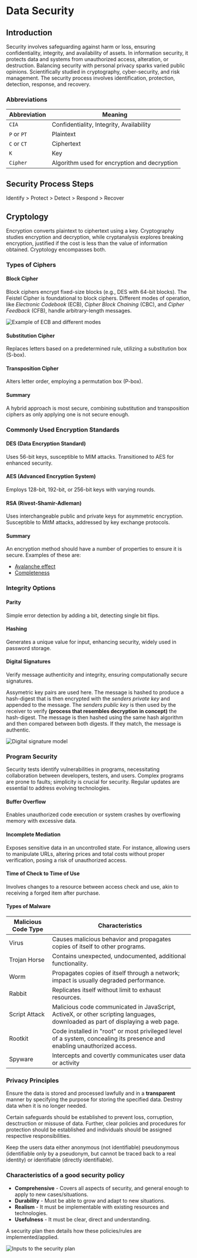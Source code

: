 # Data Security

## Introduction

Security involves safeguarding against harm or loss, ensuring confidentiality, integrity, and availability of assets. In information security, it protects data and systems from unauthorized access, alteration, or destruction. Balancing security with personal privacy sparks varied public opinions. Scientifically studied in cryptography, cyber-security, and risk management. The security process involves identification, protection, detection, response, and recovery.

### Abbreviations

| Abbreviation | Meaning                                      |
| ------------ | -------------------------------------------- |
| `CIA`        | Confidentiality, Integrity, Availability     |
| `P` or `PT`  | Plaintext                                    |
| `C` or `CT`  | Ciphertext                                   |
| `K`          | Key                                          |
| `Cipher`     | Algorithm used for encryption and decryption |

## Security Process Steps

Identify > Protect > Detect > Respond > Recover

## Cryptology

Encryption converts plaintext to ciphertext using a key. Cryptography studies encryption and decryption, while cryptanalysis explores breaking encryption, justified if the cost is less than the value of information obtained. Cryptology encompasses both.

### Types of Ciphers

#### Block Cipher

Block ciphers encrypt fixed-size blocks (e.g., DES with 64-bit blocks). The Feistel Cipher is foundational to block ciphers. Different modes of operation, like _Electronic Codebook_ (ECB), _Cipher Block Chaining_ (CBC), and _Cipher Feedback_ (CFB), handle arbitrary-length messages.

![Example of ECB and different modes](.data-security/figure1.png "Example of ECB and different modes")

#### Substitution Cipher

Replaces letters based on a predetermined rule, utilizing a substitution box (S-box).

#### Transposition Cipher

Alters letter order, employing a permutation box (P-box).

#### Summary

A hybrid approach is most secure, combining substitution and transposition ciphers as only applying one is not secure enough.

### Commonly Used Encryption Standards

#### DES (Data Encryption Standard)

Uses 56-bit keys, susceptible to MIM attacks. Transitioned to AES for enhanced security.

#### AES (Advanced Encryption System)

Employs 128-bit, 192-bit, or 256-bit keys with varying rounds.

#### RSA (Rivest-Shamir-Adleman)

Uses interchangeable public and private keys for asymmetric encryption. Susceptible to MitM attacks, addressed by key exchange protocols.

#### Summary

An encryption method should have a number of properties to ensure it is secure. Examples of these are:

- [Avalanche effect](https://en.wikipedia.org/wiki/Avalanche_effect)
- [Completeness](<https://en.wikipedia.org/wiki/Completeness_(cryptography)>)

### Integrity Options

#### Parity

Simple error detection by adding a bit, detecting single bit flips.

#### Hashing

Generates a unique value for input, enhancing security, widely used in password storage.

#### Digital Signatures

Verify message authenticity and integrity, ensuring computationally secure signatures.

Assymetric key pairs are used here. The message is hashed to produce a hash-digest that is then encrypted with the _senders private key_ and appended to the message. The _senders public key_ is then used by the receiver to verify **(process that resembles decryption in concept)** the hash-digest. The message is then hashed using the same hash algorithm and then compared between both digests. If they match, the message is authentic.

![Digital signature model](.data-security/figure2.png "Digital signature model")

### Program Security

Security tests identify vulnerabilities in programs, necessitating collaboration between developers, testers, and users. Complex programs are prone to faults; simplicity is crucial for security. Regular updates are essential to address evolving technologies.

#### Buffer Overflow

Enables unauthorized code execution or system crashes by overflowing memory with excessive data.

#### Incomplete Mediation

Exposes sensitive data in an uncontrolled state. For instance, allowing users to manipulate URLs, altering prices and total costs without proper verification, posing a risk of unauthorized access.

#### Time of Check to Time of Use

Involves changes to a resource between access check and use, akin to receiving a forged item after purchase.

#### Types of Malware

| Malicious Code Type | Characteristics                                                                                                                |
| ------------------- | ------------------------------------------------------------------------------------------------------------------------------ |
| Virus               | Causes malicious behavior and propagates copies of itself to other programs.                                                   |
| Trojan Horse        | Contains unexpected, undocumented, additional functionality.                                                                   |
| Worm                | Propagates copies of itself through a network; impact is usually degraded performance.                                         |
| Rabbit              | Replicates itself without limit to exhaust resources.                                                                          |
| Script Attack       | Malicious code communicated in JavaScript, ActiveX, or other scripting languages, downloaded as part of displaying a web page. |
| Rootkit             | Code installed in "root" or most privileged level of a system, concealing its presence and enabling unauthorized access.       |
| Spyware             | Intercepts and covertly communicates user data or activity                                                                     |

### Privacy Principles

Ensure the data is stored and processed lawfully and in a **transparent** manner by specifying the purpose for storing the specified data. Destroy data when it is no longer needed.

Certain safeguards should be established to prevent loss, corruption, desctruction or missuse of data. Further, clear policies and procedures for protection should be established and individuals should be assigned respective responsibilities.

Keep the users data either anonymous (not identifiable) pseudonymous (identifiable only by a pseudonym, but cannot be traced back to a real identity) or identifiable (directly identifiable).

### Characteristics of a good security policy

- **Comprehensive** - Covers all aspects of security, and general enough to apply to new cases/situations.
- **Durability** - Must be able to grow and adapt to new situations.
- **Realism** - It must be implementable with existing resources and technologies.
- **Usefulness** - It must be clear, direct and understanding.

A security plan then details how these policies/rules are implemented/applied.

![Inputs to the security plan](.data-security/figure3.png "Inputs to the security plan")
